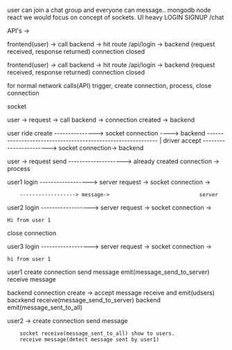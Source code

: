 user can join a chat group and everyone can message..
mongodb
node 
react
we would focus on concept of sockets.
UI heavy
LOGIN
SIGNUP
/chat



API's -> 




frontend(user) -> call backend -> hit route /api/login -> backend (request received, response returned) connection closed 

frontend(user) -> call backend -> hit route /api/login -> backend (request received, response returned) connection closed 

for normal network calls(API) trigger, create connection, process, close connection


socket



user -> request -> call backend -> connection created -> backend 


user ride create ---------------> socket connection ---->  backend 
    ------------------------------------------------------------
                                                                |
driver accept ----------------------->  socket connection->  backend

user -> request send --------------------> already created connection  -> process 



user1 login ------------------> server request -> socket connection -> 

        ------------------> message->                             server 


user2 login ------------------> server request -> socket connection -> 

    Hi from user 1


close connection


user3 login ------------------> server request -> socket connection -> 

    hi from user 1




user1     create connection 
            send message  emit(message_send_to_server)
            receive message


backend connection create -> accept
        message receive and emit(udsers)  bacxkend receive(message_send_to_server) 
        backend emit(message_sent_to_all)


user2 -> create connection
        send message

        socket receive(message_sent_to_all) show to users.
        receive message(detect message sent by user1)


